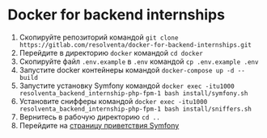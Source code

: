 # Docker for backend internships

1. Скопируйте репозиторий командой `git clone https://gitlab.com/resolventa/docker-for-backend-internships.git`
2. Перейдите в директорию `docker` командой `cd docker`
3. Скопируйте файл `.env.example` в `.env` командой `cp .env.example .env`
4. Запустите docker контейнеры командой `docker-compose up -d --build`
5. Запустите установку Symfony командой `docker exec -itu1000 resolventa_backend_internship-php-fpm-1 bash install/symfony.sh`
6. Установите снифферы командой `docker exec -itu1000 resolventa_backend_internship-php-fpm-1 bash install/sniffers.sh`
7. Вернитесь в рабочую директорию `cd ..`
8. Перейдите на [страницу приветствия Symfony](http://localhost/)
